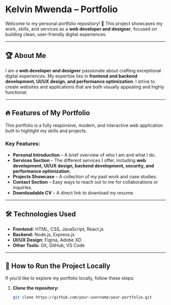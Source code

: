 # Kelvin Mwenda – Portfolio  

Welcome to my personal portfolio repository! 🚀 This project showcases my work, skills, and services as a **web developer and designer**, focused on building clean, user-friendly digital experiences.  

---

## 🏆 About Me  

I am a **web developer and designer** passionate about crafting exceptional digital experiences. My expertise lies in **frontend and backend development, UI/UX design, and performance optimization**. I strive to create websites and applications that are both visually appealing and highly functional.  

---

## 🔥 Features of My Portfolio  

This portfolio is a fully responsive, modern, and interactive web application built to highlight my skills and projects.  

### Key Features:  
- **Personal Introduction** – A brief overview of who I am and what I do.  
- **Services Section** – The different services I offer, including **web development, UI/UX design, backend development, security, and performance optimization**.  
- **Projects Showcase** – A collection of my past work and case studies.  
- **Contact Section** – Easy ways to reach out to me for collaborations or inquiries.  
- **Downloadable CV** – A direct link to download my resume.  

---

## 🛠️ Technologies Used  

- **Frontend:** HTML, CSS, JavaScript, React.js  
- **Backend:** Node.js, Express.js  
- **UI/UX Design:** Figma, Adobe XD  
- **Other Tools:** Git, GitHub, VS Code  

---

## 🚀 How to Run the Project Locally  

If you’d like to explore my portfolio locally, follow these steps:  

1. **Clone the repository:**  
   ```bash
   git clone https://github.com/your-username/your-portfolio.git
